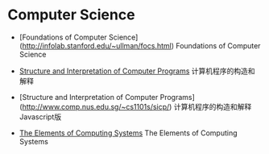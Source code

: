 Computer Science
================
* [Foundations of Computer Science] (http://infolab.stanford.edu/~ullman/focs.html) Foundations of Computer Science 
* [Structure and Interpretation of Computer Programs](http://mitpress.mit.edu/sicp/full-text/book/book.html) 计算机程序的构造和解释
* [Structure and Interpretation of Computer Programs] (http://www.comp.nus.edu.sg/~cs1101s/sicp/) 计算机程序的构造和解释Javascript版

* [The Elements of Computing Systems](http://www1.idc.ac.il/tecs/plan.html) The Elements of Computing Systems
